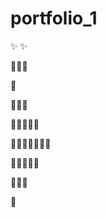 # portfolio_1
:sparkles: :sparkles:

:whale::whale::whale:


   :whale: 
                          
   :whale::whale::whale:
                   
   :whale::whale::whale::whale::whale:
            
   :whale::whale::whale::whale::whale::whale::whale: 
       
   :whale::whale::whale::whale::whale:
    
   :whale::whale::whale:
                   
   :whale:

                          
